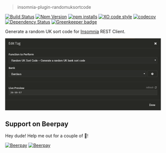 > insomnia-plugin-randomuksortcode

[![Build Status](https://travis-ci.org/SavageCore/insomnia-plugin-randomuksortcode.svg?branch=master)](https://travis-ci.org/SavageCore/insomnia-plugin-randomuksortcode) [![Npm Version](https://img.shields.io/npm/v/insomnia-plugin-randomuksortcode.svg)](https://www.npmjs.com/package/insomnia-plugin-randomuksortcode) [![npm installs](https://img.shields.io/npm/dt/insomnia-plugin-randomuksortcode.svg)](https://www.npmjs.com/package/insomnia-plugin-randomuksortcode) [![XO code style](https://img.shields.io/badge/code_style-XO-5ed9c7.svg)](https://github.com/sindresorhus/xo) [![codecov](https://codecov.io/gh/SavageCore/insomnia-plugin-randomuksortcode/branch/master/graph/badge.svg)](https://codecov.io/gh/SavageCore/insomnia-plugin-randomuksortcode) [![Dependency Status](https://dependencyci.com/github/SavageCore/insomnia-plugin-randomuksortcode/badge)](https://dependencyci.com/github/SavageCore/insomnia-plugin-randomuksortcode) [![Greenkeeper badge](https://badges.greenkeeper.io/SavageCore/insomnia-plugin-randomuksortcode.svg)](https://greenkeeper.io/)

Generate a random UK sort code for [Insomnia](https://insomnia.rest/) REST Client.

![Screenshot](https://raw.githubusercontent.com/SavageCore/insomnia-plugin-randomuksortcode/master/readme-ss.png)

## Support on Beerpay
Hey dude! Help me out for a couple of :beers:!

[![Beerpay](https://beerpay.io/SavageCore/insomnia-plugin-randomuksortcode/badge.svg?style=beer-square)](https://beerpay.io/SavageCore/insomnia-plugin-randomuksortcode)  [![Beerpay](https://beerpay.io/SavageCore/insomnia-plugin-randomuksortcode/make-wish.svg?style=flat-square)](https://beerpay.io/SavageCore/insomnia-plugin-randomuksortcode?focus=wish)